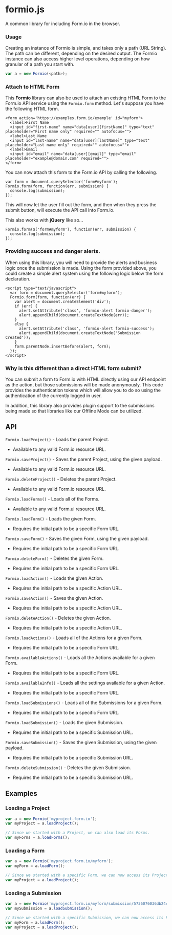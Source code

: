 # formio.js
A common library for including Form.io in the browser.

### Usage
Creating an instance of Formio is simple, and takes only a path (URL String). The path can be different, depending on
the desired output. The Formio instance can also access higher level operations, depending on how granular of a path
you start with.

```javascript
var a = new Formio(<path>);
```

### Attach to HTML Form
This **Formio** library can also be used to attach an existing HTML Form to the Form.io API service using the ```Formio.form``` method. 
Let's suppose you have the following HTML form.

```
<form action='https://examples.form.io/example' id="myform">
  <label>First Name
  <input id="first-name" name="data[user][firstName]" type="text" placeholder="First name only" required="" autofocus="">
  <label>Last Name
  <input id="last-name" name="data[user][lastName]" type="text" placeholder="Last name only" required="" autofocus="">
  <label>Email
  <input id="email" name="data[user][email]" type="email" placeholder="example@domain.com" required="">
</form>
```

You can now attach this form to the Form.io API by calling the following.

```
var form = document.querySelector('form#myform');
Formio.form(form, function(err, submission) {
  console.log(submission);
});
```

This will now let the user fill out the form, and then when they press the submit button, will execute the API call into Form.io.

This also works with **jQuery** like so...

```
Formio.form($('form#myform'), function(err, submission) {
  console.log(submission);
});
```

### Providing success and danger alerts.
When using this library, you will need to provide the alerts and business logic once the submission is made. Using the form provided above,
you could create a simple alert system using the following logic below the form declaration.

```
<script type="text/javascript">
  var form = document.querySelector('form#myform');
  Formio.form(form, function(err) {
    var alert = document.createElement('div');
    if (err) {
      alert.setAttribute('class', 'formio-alert formio-danger');
      alert.appendChild(document.createTextNode(err));
    }
    else {
      alert.setAttribute('class', 'formio-alert formio-success');
      alert.appendChild(document.createTextNode('Submission Created'));
    }
    form.parentNode.insertBefore(alert, form);
  });
</script>
```

### Why is this different than a direct HTML form submit?
You can submit a form to Form.io with HTML directly using our API endpoint as the action, but those submissions will be made
anonymously. This code provides the authentication tokens which will allow you to do so using the authentication of the currently logged in user.

In addition, this library also provides plugin support to the submissions being made so that libraries like our Offline Mode can be utilized. 

## API

`Formio.loadProject()` - Loads the parent Project.
  - Available to any valid Form.io resource URL.

`Formio.saveProject()` - Saves the parent Project, using the given payload.
  - Available to any valid Form.io resource URL.

`Formio.deleteProject()` - Deletes the parent Project.
  - Available to any valid Form.io resource URL.

`Formio.loadForms()` - Loads all of the Forms.
  - Available to any valid Form.ui resource URL.

`Formio.loadForm()` - Loads the given Form.
  - Requires the initial path to be a specific Form URL.

`Formio.saveForm()` - Saves the given Form, using the given payload.
  - Requires the initial path to be a specific Form URL.

`Formio.deleteForm()` - Deletes the given Form.
  - Requires the initial path to be a specific Form URL.

`Formio.loadAction()` - Loads the given Action.
  - Requires the initial path to be a specific Action URL.

`Formio.saveAction()` - Saves the given Action.
  - Requires the initial path to be a specific Action URL.

`Formio.deleteAction()` - Deletes the given Action.
  - Requires the initial path to be a specific Action URL.

`Formio.loadActions()` - Loads all of the Actions for a given Form.
  - Requires the initial path to be a specific Form URL.

`Formio.availableActions()` - Loads all the Actions available for a given Form.
  - Requires the initial path to be a specific Form URL.

`Formio.availableInfo()` - Loads all the settings available for a given Action.
  - Requires the initial path to be a specific Form URL.

`Formio.loadSubmissions()` - Loads all of the Submissions for a given Form.
  - Requires the initial path to be a specific Form URL.

`Formio.loadSubmission()` - Loads the given Submission.
  - Requires the initial path to be a specific Submission URL.

`Formio.saveSubmission()` - Saves the given Submission, using the given payload.
  - Requires the initial path to be a specific Submission URL.

`Formio.deleteSubmission()` - Deletes the given Submission.
  - Requires the initial path to be a specific Submission URL.

## Examples

### Loading a Project
```javascript
var a = new Formio('myproject.form.io');
var myProject = a.loadProject();

// Since we started with a Project, we can also load its Forms.
var myForms = a.loadForms();
```

### Loading a Form
```javascript
var a = new Formio('myproject.form.io/myform');
var myForm = a.loadForm();

// Since we started with a specific Form, we can now access its Project.
var myProject = a.loadProject();
```

### Loading a Submission
```javascript
var a = new Formio('myproject.form.io/myform/submission/5736076036db24c3c679e778');
var mySubmission = a.loadSubmission();

// Since we started with a specific Submission, we can now access its Form and Project.
var myForm = a.loadForm();
var myProject = a.loadProject();
```
